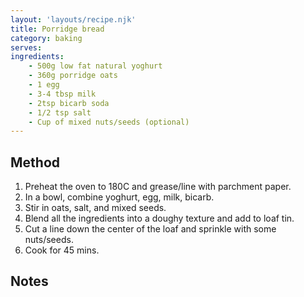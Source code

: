 ```yaml
---
layout: 'layouts/recipe.njk'
title: Porridge bread
category: baking
serves: 
ingredients:
    - 500g low fat natural yoghurt
    - 360g porridge oats
    - 1 egg
    - 3-4 tbsp milk
    - 2tsp bicarb soda
    - 1/2 tsp salt
    - Cup of mixed nuts/seeds (optional)
---
```


## Method
1. Preheat the oven to 180C and grease/line with parchment paper.
2. In a bowl, combine yoghurt, egg, milk, bicarb.
3. Stir in oats, salt, and mixed seeds.
4. Blend all the ingredients into a doughy texture and add to loaf tin.
5. Cut a line down the center of the loaf and sprinkle with some nuts/seeds.
6. Cook for 45 mins.

## Notes
